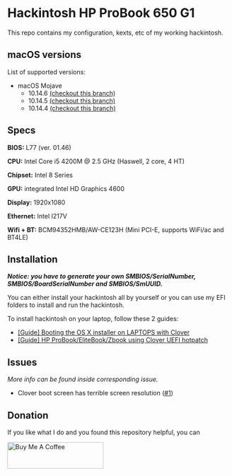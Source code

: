 # Hackintosh HP ProBook 650 G1

This repo contains my configuration, kexts, etc of my working hackintosh.

## macOS versions

List of supported versions:

- macOS Mojave
    - 10.14.6 [(checkout this branch)](https://github.com/Hologos/hackintosh-hp-probook-650-g1/tree/10.14.6)
    - 10.14.5 [(checkout this branch)](https://github.com/Hologos/hackintosh-hp-probook-650-g1/tree/10.14.5)
    - 10.14.4 [(checkout this branch)](https://github.com/Hologos/hackintosh-hp-probook-650-g1/tree/10.14.4)

## Specs

**BIOS:** L77 (ver. 01.46)

**CPU:** Intel Core i5 4200M @ 2.5 GHz (Haswell, 2 core, 4 HT)

**Chipset:** Intel 8 Series

**GPU:** integrated Intel HD Graphics 4600

**Display:** 1920x1080

**Ethernet:** Intel I217V

**Wifi + BT:** BCM94352HMB/AW-CE123H (Mini PCI-E, supports WiFi/ac and BT4LE)

## Installation

***Notice: you have to generate your own SMBIOS/SerialNumber, SMBIOS/BoardSerialNumber and SMBIOS/SmUUID.***

You can either install your hackintosh all by yourself or you can use my EFI folders to install and run the hackintosh.

To install hackintosh on your laptop, follow these 2 guides:

- [[Guide] Booting the OS X installer on LAPTOPS with Clover](https://www.tonymacx86.com/threads/guide-booting-the-os-x-installer-on-laptops-with-clover.148093/)
- [[Guide] HP ProBook/EliteBook/Zbook using Clover UEFI hotpatch](https://www.tonymacx86.com/threads/guide-hp-probook-elitebook-zbook-using-clover-uefi-hotpatch.261719/)

## Issues

*More info can be found inside corresponding issue.*

- Clover boot screen has terrible screen resolution ([#1](https://github.com/Hologos/hackintosh-hp-probook-650-g1/issues/1))

## Donation

If you like what I do and you found this repository helpful, you can

<a href="https://www.buymeacoffee.com/hologos" target="_blank"><img src="https://cdn.buymeacoffee.com/buttons/v2/default-yellow.png" alt="Buy Me A Coffee" style="height: 60px !important;width: 217px !important;" ></a>
